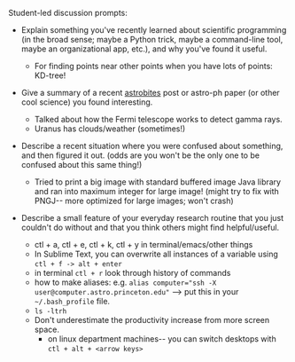 Student-led discussion prompts:

* Explain something you've recently learned about scientific programming (in the broad sense; maybe a Python trick, maybe a command-line tool, maybe an organizational app, etc.), and why you've found it useful.
    
  * For finding points near other points when you have lots of points: KD-tree!  

* Give a summary of a recent [astrobites](http://astrobites.org) post or astro-ph paper (or other cool science) you found interesting.

    * Talked about how the Fermi telescope works to detect gamma rays. 
    * Uranus has clouds/weather (sometimes!)

* Describe a recent situation where you were confused about something, and then figured it out. (odds are you won't be the only one to be confused about this same thing!)

  * Tried to print a big image with standard buffered image Java library and ran into maximum integer for large image! (might try to fix with PNGJ-- more optimized for large images; won't crash) 

* Describe a small feature of your everyday research routine that you just couldn't do without and that you think others might find helpful/useful.
  * ctl + a, ctl + e, ctl + k, ctl + y in terminal/emacs/other things
  * In Sublime Text, you can overwrite all instances of a variable using `ctl + f -> alt + enter`
  * in terminal `ctl + r` look through history of commands
  * how to make aliases: e.g. `alias computer="ssh -X user@computer.astro.princeton.edu"` --> put this in your `~/.bash_profile` file.
  * `ls -ltrh` 
  * Don't underestimate the productivity increase from more screen space. 
    * on linux department machines-- you can switch desktops with `ctl + alt + <arrow keys>`
